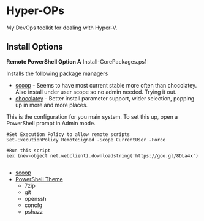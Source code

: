 Hyper-OPs
=========

My DevOps toolkit for dealing with Hyper-V.

Install Options
---------------
**Remote PowerShell Option A** Install-CorePackages.ps1

Installs the following package managers
* [scoop](http://scoop.sh/) - Seems to have most current stable more
often than chocolatey. Also install under user scope so no admin needed.
Trying it out.
* [chocolatey](https://chocolatey.org/) - Better install parameter
support, wider selection, popping up in more and more places.



This is the configuration for you main system. To set this up, open a PowerShell prompt in Admin mode.
```
#Set Execution Policy to allow remote scripts
Set-ExecutionPolicy RemoteSigned -Scope CurrentUser -Force

#Run this script
iex (new-object net.webclient).downloadstring('https://goo.gl/8DLa4x')


```

* [scoop](https://github.com/lukesampson/scoop)
* [PowerShell Theme](https://github.com/lukesampson/scoop/wiki/Theming-Powershell)
    * 7zip
    * git
    * openssh
    * concfg
    * pshazz
